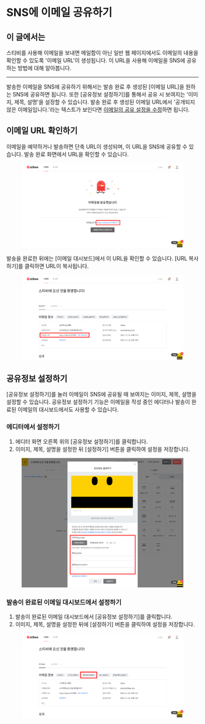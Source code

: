 # SNS에 이메일 공유하기

## 이 글에서는

스티비를 사용해 이메일을 보내면 메일함이 아닌 일반 웹 페이지에서도 이메일의 내용을 확인할 수 있도록 '이메일 URL'이 생성됩니다. 이 URL을 사용해 이메일을 SNS에 공유하는 방법에 대해 알아봅니다.

***

발송한 이메일을 SNS에 공유하기 위해서는 발송 완료 후 생성된 \[이메일 URL]을 원하는 SNS에 공유하면 됩니다. 또한 \[공유정보 설정하기]를 통해서 공유 시 보여지는 '이미지, 제목, 설명'을 설정할 수 있습니다. 발송 완료 후 생성된 이메일 URL에서 '공개되지 않은 이메일입니다.'라는 텍스트가 보인다면 [이메일의 공유 설정을 수정](configuration.md)하면 됩니다.



## 이메일 URL 확인하기 <a href="#h_c0760f784d" id="h_c0760f784d"></a>

이메일을 예약하거나 발송하면 단축 URL이 생성되며, 이 URL을 SNS에 공유할 수 있습니다. 발송 완료 화면에서 URL을 확인할 수 있습니다.

<figure><img src="../../.gitbook/assets/1 (3).png" alt=""><figcaption></figcaption></figure>



발송을 완료한 뒤에는 \[이메일 대시보드]에서 이 URL을 확인할 수 있습니다. \[URL 복사하기]를 클릭하면 URL이 복사됩니다.

<figure><img src="../../.gitbook/assets/2 (1) (1).png" alt=""><figcaption></figcaption></figure>



## 공유정보 설정하기 <a href="#h_a90bc7cd3f" id="h_a90bc7cd3f"></a>

\[공유정보 설정하기]를 눌러 이메일이 SNS에 공유될 때 보여지는 이미지, 제목, 설명을 설정할 수 있습니다. 공유정보 설정하기 기능은 이메일을 작성 중인 에디터나 발송이 완료된 이메일의 대시보드에서도 사용할 수 있습니다.

### 에디터에서 설정하기 <a href="#h_e868a1373d" id="h_e868a1373d"></a>

1. 에디터 화면 오른쪽 위의 \[공유정보 설정하기]를 클릭합니다.
2. 이미지, 제목, 설명을 설정한 뒤 \[설정하기] 버튼을 클릭하여 설정을 저장합니다.

<figure><img src="../../.gitbook/assets/4 (1).png" alt=""><figcaption></figcaption></figure>



### 발송이 완료된 이메일 대시보드에서 설정하기 <a href="#h_12376bb580" id="h_12376bb580"></a>

1. 발송이 완료된 이메일 대시보드에서 \[공유정보 설정하기]를 클릭합니다.
2. 이미지, 제목, 설명을 설정한 뒤에 \[설정하기] 버튼을 클릭하여 설정을 저장합니다.

<figure><img src="../../.gitbook/assets/5 (1).png" alt=""><figcaption></figcaption></figure>
